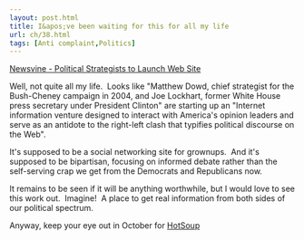 ```yaml
---
layout: post.html
title: I&apos;ve been waiting for this for all my life
url: ch/38.html
tags: [Anti complaint,Politics]
---
```

[Newsvine - Political Strategists to Launch Web Site](http://www.newsvine.com/_news/2006/07/11/284742-political-strategists-to-launch-web-site)

Well, not quite all my life.  Looks like "Matthew Dowd, chief strategist for the Bush-Cheney campaign in 2004, and Joe Lockhart, former White House press secretary under President Clinton" are starting up an "Internet information venture designed to interact with America's opinion leaders and serve as an antidote to the right-left clash that typifies political discourse on the Web".    


It's supposed to be a social networking site for grownups.  And it's supposed to be bipartisan, focusing on informed debate rather than the self-serving crap we get from the Democrats and Republicans now.

It remains to be seen if it will be anything worthwhile, but I would love to see this work out.  Imagine!  A place to get real information from both sides of our political spectrum.

Anyway, keep your eye out in October for [HotSoup](http://www.hotsoup.com)  


  


  


